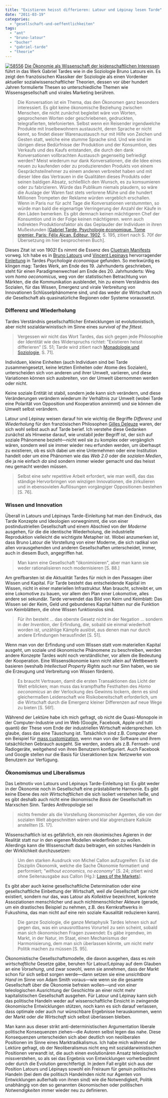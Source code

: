 ```yaml
---
title: "Existieren heisst differieren: Latour und Lépinay lesen Tarde"
date: "2011-03-19"
categories: 
  - "gesellschaft-und-oeffentlichkeiten"
tags: 
  - "ant"
  - "bruno-latour"
  - "bucher"
  - "gabriel-tarde"
  - "theorie"
---
```


[![58556](http://heinz.typepad.com/.a/6a00d83451d60069e2014e5ff7dc47970c-120wi "58556")](http://heinz.typepad.com/.a/6a00d83451d60069e2014e5ff7dc47970c-popup) [Die Ökonomie als Wissenschaft der leidenschaftlichen Interessen](http://www.suhrkamp.de/buecher/die_oekonomie_als_wissenschaft_der_leidenschaftlichen_interessen-bruno_latour_58556.html "Die Ökonomie als Wissenschaft der leidenschaftlichen Interessen: Eine Einführung in die ökonomische Anthropologie Gabriel Tardes von Bruno Latour, Vincent Lépinay - Suhrkamp Insel Bücher") führt in das Werk Gabriel Tardes wie in die Soziologie Bruno Latours ein. Es zeigt den französischen Klassiker der Soziologie als einen Vordenker aktueller sozialwissenschaftlicher Theorien, dessen vor über hundert Jahren formulierte Thesen so unterschiedliche Themen wie Wissensgesellschaft und virales Marketing berühren.

> Die Konversation ist ein Thema, das den Ökonomen ganz besonders interessiert. Es gibt keine ökonomische Beziehung zwischen Menschen, die nicht zunächst begleitet wäre von Worten, gesprochenen Worten oder geschriebenen, gedruckten, telegrafierten, telefonierten. Selbst wenn ein Reisender irgendwelche Produkte mit Inselbewohnern austauscht, deren Sprache er nicht kennt, so findet dieser Warenaustausch nur mit Hilfe von Zeichen und Gesten statt, welche eine stumme Sprache sind. Und wie sind im übrigen diese Bedürfnisse der Produktion und der Konsumtion, des Verkaufs und des Kaufs entstanden, die durch den dank Konversationen vollbrachten Austausch gegenseitig befriedigt werden? Meist wiederum nur dank Konversationen, die die Idee eines neuen zu kaufenden oder zu produzierenden Produkts von einem Gesprächsteilnehmer zu einem anderen verbreitet haben und mit dieser Idee das Vertrauen in die Qualitäten dieses Produkts oder seinen baldigen Absatz, schließlich den Wunsch, es zu komsumieren oder zu fabrizieren. Würde das Publikum niemals plaudern, so wäre die Auslage der Waren fast stets verlorene Mühe und die hundert Millionen Trompeten der Reklame würden vergeblich erschallen. Wenn in Paris nur für acht Tage die Konversationen verstummten, so würde man bald die eigenartige Verringerung der Anzahl der Käufe in den Läden bemerken. Es gibt demnach keinen mächtigeren Chef der Konsumtion und in der Folge keinen mächtigeren. wenn auch indirekten Produktionsfaktor als das Geplauder der Individuen in ihren Mußestunden \[[Gabriel Tarde, Psychologie économique. Tome premier. Paris: Félix Alcan, Éditeur, 1902](http://classiques.uqac.ca/classiques/tarde_gabriel/psycho_economique_t1/psycho_eco_t1.html "Gabriel Tarde, Psychologie économique. Tome premier. Paris: Félix Alcan, Éditeur, 1902"), S. 195, zitiert nach S. 70f der Übersetzung im hier besprochenen Buch\].

Dieses Zitat ist von 1902! Es nimmt die Essenz des [Cluetrain Manifests](http://www.cluetrain.de/ "das cluetrain manifest") vorweg. Ich habe es in [Bruno Latours](http://www.bruno-latour.fr/ "Site Web de Bruno Latour | Bruno Latour's Web Site") und [Vincent Lepinays](http://web.mit.edu/~lepinay/www/index.html "Vincent Lepinay") hervorragender [Einleitung](http://www.suhrkamp.de/buecher/die_oekonomie_als_wissenschaft_der_leidenschaftlichen_interessen-bruno_latour_58556.html "Die Ökonomie als Wissenschaft der leidenschaftlichen Interessen: Eine Einführung in die ökonomische Anthropologie Gabriel Tardes von Bruno Latour, Vincent Lépinay - Suhrkamp Insel Bücher") in Tardes _Psychologie économique_ gefunden. So merkwürdig es klingen mag: Tardes Werk, am Ende des 19. Jahrhunderts geschrieben, steht für einen Paradigmenwechsel am Ende des 20. Jahrhunderts: Weg vom _homo oeconomicus_, weg von der statistischen Betrachtung von Märkten, die die Kommunikation ausblendet, hin zu einem Verständnis des Sozialen, für das Wissen, Emergenz und virale Verbreitung von Innovationen Schlüsselphänomene sind, und das weder _die_ Wirtschaft noch _die_ Gesellschaft als quasinatürliche Regionen oder Systeme voraussetzt.

### Differenz und Wiederholung

Tardes Verständnis gesellschaftlicher Entwicklungen ist evolutionistisch, aber nicht sozialdarwinistisch im Sinne eines _survival of the fittest_.

> Vergessen wir nicht das Wort Tardes, das sich gegen jede Philosophie der Identität wie des Widerspruchs richtet: "Existieren heisst differieren" \[S. 51; Tarde wird zitiert nach [Monadologie und Soziologie](http://www.suhrkamp.de/buecher/monadologie_und_soziologie-gabriel_tarde_29484.html "Monadologie und Soziologie von Gabriel Tarde - Suhrkamp Insel Bücher Buchdetail"), S. 71\].

Individuen, kleine Einheiten (auch Individuen sind bei Tarde zusammengesetzt, keine letzten Einheiten oder Atome des Sozialen), unterscheiden sich von anderen und ihrer Umwelt, variieren, und diese Variationen können sich ausbreiten, von der Umwelt übernommen werden oder nicht.

Keine soziale Entität ist stabil, sondern jede kann sich verändern, und diese Veränderungen verändern wiederum ihr Verhältnis zur Umwelt (wobei Tarde eine Polarität von Opposition und Kooperation annimmt) und sie können die Umwelt selbst verändern.

Latour und Lépinay weisen darauf hin wie wichtig die Begriffe _Differenz_ und _Wiederholung_ für den französischen Philosophen [Gilles Deleuze](http://plato.stanford.edu/entries/deleuze/ "Gilles Deleuze (Stanford Encyclopedia of Philosophy)") waren, der sich wohl selbst auch auf Tarde berief. Ich verstehe diese Gedanken zunächst als Hinweise darauf, wie unstabil jeder Begriff ist, der sich auf soziale Phänomene bezieht—nicht weil sie zu komplex oder vergänglich wären, sondern weil sie immer wieder neu erfunden werden, um überhaupt zu existieren, ob es sich dabei um eine Unternehmen oder eine Institution handelt oder um eine Phänomen wie das _Web 2.0_ oder die _sozialen Medien_, die ja nie einfach _da_ sind sondern immer wieder gemacht und das heisst neu gemacht werden müssen.

> Selbst eine sehr repetitive Arbeit erfordert, wie man weiß, das das ständige Hervorbringen von winzigen Innovationen, die zirkulieren und in ebensovielen Auflösungen vorgängiger Oppositionen bestehen \[S. 76\].

### Wissen und Innovation

Überall in Latours und Lépinays Tarde-Einleitung hat man den Eindruck, das Tarde Konzepte und Ideologien vorwegnimmt, die von einer postindustriellen Gesellschaft und einem Abschied von der _Moderne_ ausgehen, für die die identische Wiederholung, die industrielle Reproduktion vielleicht die wichtigste Metapher ist. Wobei anzumerken ist, dass Bruno Latour die Vorstellung von einer Moderne, die sich radikal von allen vorausgehenden und anderen Gesellschaften unterscheidet, immer, auch in diesem Buch, angegriffen hat.

> Man kann eine Gesellschaft "ökonimisieren", aber man kann sie weder rationalisieren noch modernisieren \[S. 88.\]

Am greifbarsten ist die Aktualität Tardes für mich in den Passagen über Wissen und Kapital. Für Tarde besteht das entscheidende Kapital im Wissen, nicht in einer materiellen Infrastruktur. Man braucht, schreibt er, um eine Lokomotive zu bauen, vor allem den Plan einer Lokomotive, alles andere sei sekundär. Tarde verwendet das Bild von Keim und Keimblatt: Das Wissen sei der Keim, Geld und gebundenes Kapital hätten nur die Funktion von Keimblättern, die ohne Wissen funktionslos sind.

> Für ihn besteht ... das oberste Gesetz nicht in der Negation ... sondern in der _Invention_, der Erfindung, die, sobald sie einmal wiederholt worden ist, unzählige Kämpfe auslöst, aus denen man nur durch andere Erfindungen herausfindet \[S. 51\].

Wenn man von der Erfindung und vom Wissen statt vom materiellen Kapital ausgeht, um soziale und ökonomische Phänomene zu beschreiben, werden andere Konzepte Tardes wohl noch verständlicher, vor allem die Bedeutung der Kooperation. Eine Wissensökonomie kann nicht allein auf Wettbewerb basieren (weshalb _Intellectual Property Rights_ auch nur Sinn haben, wo sie die Erzeugung und Verbreitung von Wissen fördern).

> Es braucht Vertrauen, damit die ersten Transaktionen das Licht der Welt erblicken; man muss das krampfhafte Festhalten des _Homo oeconomicus_ an der Verlockung des Gewinns lockern, denn es sind gleichermaßen Leidenschaft wie Risikobereitschaft erforderlich, um die Wirtschaft durch die Emergenz kleiner Differenzen auf neue Wege zu bieten \[S. 56f\].

Während der Lektüre habe ich mich gefragt, ob nicht die Quasi-Monopole in der Computer-Industrie und im Web (Google, Facebook, Apple und tutti quanti) der These vom Ende der industriellen Wirtschaft widersprechen. Ich glaube, dass das eine Täuschung ist. Tatsächlich sind z.B. Computer eher ein Beispiel für [mass customization](http://en.wikipedia.org/wiki/Mass_customization "Mass customization - Wikipedia, the free encyclopedia"), wenn man von der Software und ihrem tatsächlichen Gebrauch ausgeht. Sie werden, anders als z.B. Fernseh- und Radiogeräte, weitgehend von ihren Benutzern konfiguriert. Auch Facebook und Google stellen nur die Basis für Useraktionen bzw. Netzwerke von Benutzern zur Verfügung.

### Ökonomismus und Liberalismus

Das Leitmotiv von Latours und Lépinays Tarde-Einleitung ist: Es gibt weder in der Ökonomie noch in Gesellschaft eine prästabilierte Harmonie. Es gibt keine Ebene des _rein Wirtschaftlichen_ die sich isoliert verstehen ließe, und es gibt deshalb auch nicht eine ökonomische _Basis_ der Gesellschaft im Marxschen Sinn. Tardes Anthropologie sei

> nichts fremder als die Vorstellung ökonomischer Agenten, die von der sozialen Welt abgeschnitten wären und klar abgrenzbare Kalküle anstellten \[S. 17\].

Wissenschaftlich ist es gefährlich, ein rein ökonimisches Agieren in der Realität statt nur in den eigenen Modellen wiederfinden zu wollen. Allerdings kann die Wissenschaft dazu beitragen, ein solches Handeln in der Wirklichkeit durchzusetzen:

> Um den starken Ausdruck von Michel Callon aufzugreifen: Es ist die Disziplin Ökonomik, welche die Sache Ökonomie formatiert und performiert; _"without economics, no economy"_ \[S. 24; zitiert wird ohne Seitenausgabe aus Callon (Hg.): [Laws of the Markets](http://www.amazon.com/Laws-Markets-Sociological-Review-Monographs/dp/0631206086 "Amazon.com: Laws of the Markets")\].

Es gibt aber auch keine gesellschaftliche Determination oder eine gesellschaftliche Einbettung der Wirtschaft, weil _die_ Gesellschaft gar nicht existiert, sondern nur das, was Latour als _Kollektive_ bezeichnet, konkrete Assoziationen menschlicher und auch nichtmenschlicher Akteure (gerade, um ein drastisches Beispiel zu nehmen, z.B. des Kernkraftwerks in Fukushima, das man nicht auf eine rein soziale Kausalität reduzieren kann).

> Die ganze Soziologie, die ganze Metaphysik Tardes lehnen sich auf gegen das, was ein unausrottbares Vorurteil zu sein scheint, sobald man sich ökonomischen Fragen zuwendet: Es gäbe irgendwo, im Markt, in der Natur, im Staat, einen Mechanismus der Harmonisierung, dem man sich überlassen könnte, um nicht mehr Politik machen zu müssen \[S. 95\].

Ökonomistische Gesellschaftsmodelle, die davon ausgehen, dass es _rein wirtschaftliche_ Gesetze gäbe, beruhen für Latour/Lépinay auf dem Glauben an eine _Vorsehung_, und zwar sowohl, wenn sie annehmen, dass der Markt schon für sich selbst sorgen werde—dann setzen sie eine _unsichtbare Hand_ im Sinne von Adam Smith voraus—wie wenn sie die gesamte Gesellschaft über die Ökonomie befreien wollen—und von einer teleologischen Ausrichtung der Geschichte an einer nicht mehr kapitalistischen Gesellschaft ausgehen. Für Latour und Lépinay kann sich das politische Handeln weder auf wissenschaftliche Einsicht in zwingende ökonomische Entwicklungen stützen, noch kann es sich darauf verlassen, dass optimale oder auch nur wünschbare Ergebnisse herauskommen, wenn der Markt oder _die Wirtschaft_ sich selbst überlassen bleiben.

Man kann aus dieser strikt anti-deterministischen Argumentation liberale politische Konsequenzen ziehen—die Autoren selbst legen das nahe. Diese Konsequenzen unterscheiden sich aber deutlich von neoliberalen Positionen im Sinne eines Marktradikalismus. Ich habe mich während der Lektüre gefragt, ob der Neoliberalismus nicht eng mit sozialdarwinistischen Positionen verwandt ist, die auch einen evolutionären Ansatz teleologisch missverstehen, so als sei das Ergebnis von Entwicklungen vorherbestimmt oder durch die Evolution gerechtfertigt. In jedem Fall ergibt sich aus der Position Latours und Lépinays sowohl ein Freiraum für genuin politisches Handeln (bei dem die politisch Handelnden nicht nur Agenten von Entwicklungen außerhalb von ihnen sind) wie die Notwendigkeit, Politik unabhängig von den so genannten ökonomischen oder politischen _Notwendigkeiten_ immer wieder neu zu definieren.
